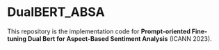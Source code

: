 # DualBERT_ABSA


This repository is the implementation code for **Prompt-oriented Fine-tuning Dual Bert for Aspect-Based Sentiment Analysis** (ICANN 2023).
